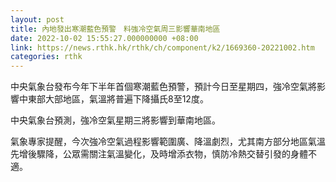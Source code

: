 ```yaml
---
layout: post
title: 內地發出寒潮藍色預警　料強冷空氣周三影響華南地區
date: 2022-10-02 15:55:27.000000000 +08:00
link: https://news.rthk.hk/rthk/ch/component/k2/1669360-20221002.htm
categories: rthk
---
```


中央氣象台發布今年下半年首個寒潮藍色預警，預計今日至星期四，強冷空氣將影響中東部大部地區，氣溫將普遍下降攝氏8至12度。

中央氣象台預測，強冷空氣星期三將影響到華南地區。

氣象專家提醒，今次強冷空氣過程影響範圍廣、降溫劇烈，尤其南方部分地區氣溫先增後驟降，公眾需關注氣溫變化，及時增添衣物，慎防冷熱交替引發的身體不適。
